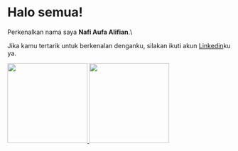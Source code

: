 # Halo semua! 

Perkenalkan nama saya **Nafi Aufa Alifian**.\

Jika kamu tertarik untuk berkenalan denganku, silakan ikuti akun [Linkedin]([https://www.linkedin.com/in/gilang-adhan/](https://www.linkedin.com/in/nafi-aufa-652835177/))ku ya.

<p align="left">
<a href="https://github.com/nafiaufa">
  <img height="180em" src="https://github-readme-stats-eight-theta.vercel.app/api?username=nafiaufa&show_icons=true&theme=algolia&include_all_commits=true&count_private=true"/>
  <img height="180em" src="https://github-readme-stats-eight-theta.vercel.app/api/top-langs/?username=nafiaufa&layout=compact&langs_count=8&theme=algolia"/>
</a>
</p>
